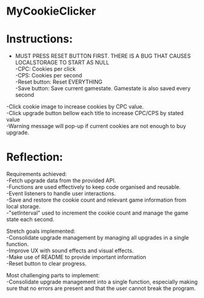 # MyCookieClicker

# Instructions:

- MUST PRESS RESET BUTTON FIRST. THERE IS A BUG THAT CAUSES LOCALSTORAGE TO START AS NULL \
  -CPC: Cookies per click \
  -CPS: Cookies per second \
  -Reset button: Reset EVERYTHING \
  -Save button: Save current gamestate. Gamestate is also saved every second

-Click cookie image to increase cookies by CPC value. \
-Click upgrade button bellow each title to increase CPC/CPS by stated value \
-Warning message will pop-up if current cookies are not enough to buy upgrade.

# Reflection:

Requirements achieved: \
-Fetch upgrade data from the provided API. \
-Functions are used effectively to keep code organised and reusable. \
-Event listeners to handle user interactions. \
-Save and restore the cookie count and relevant game information from local storage. \
-"setInterval" used to increment the cookie count and manage the game state each second.

Stretch goals implemented: \
-Consolidate upgrade management by managing all upgrades in a single function. \
-Improve UX with sound effects and visual effects. \
-Make use of README to provide important information \
-Reset button to clear progress.

Most challenging parts to implement: \
-Consolidate upgrade management into a single function, especially making sure that no errors are present and that the user cannot break the program.
